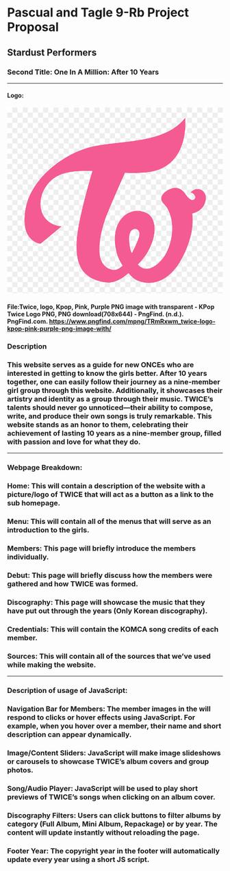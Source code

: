 # Pascual and Tagle 9-Rb Project Proposal
## Stardust Performers
### Second Title: One In A Million: After 10 Years
******
#### Logo:
#### ![Logo](assets/678-6789043_twice-logo-kpop-pink-purple-png-image-with-2.png)
#### File:Twice, logo, Kpop, Pink, Purple PNG image with transparent - KPop Twice Logo PNG, PNG download(708x644) - PngFind. (n.d.). PngFind.com. https://www.pngfind.com/mpng/TRmRxwm_twice-logo-kpop-pink-purple-png-image-with/
### Description
### This website serves as a guide for new ONCEs who are interested in getting to know the girls better. After 10 years together, one can easily follow their journey as a nine-member girl group through this website. Additionally, it showcases their artistry and identity as a group through their music. TWICE’s talents should never go unnoticed—their ability to compose, write, and produce their own songs is truly remarkable. This website stands as an honor to them, celebrating their achievement of lasting 10 years as a nine-member group, filled with passion and love for what they do.
******
### Webpage Breakdown:
### Home: This will contain a description of the website with a picture/logo of TWICE that will act as a button as a link to the sub homepage.	
### Menu: This will contain all of the menus that will serve as an introduction to the girls.
### Members: This page will briefly introduce the members individually.
### Debut: This page will briefly discuss how the members were gathered and how TWICE was formed.
### Discography: This page will showcase the music that they have put out through the years (Only Korean discography).
### Credentials: This will contain the KOMCA song credits of each member.
### Sources: This will contain all of the sources that we’ve used while making the website.
******
### Description of usage of JavaScript:
### Navigation Bar for Members: The member images in the will respond to clicks or hover effects using JavaScript. For example, when you hover over a member, their name and short description can appear dynamically.
### Image/Content Sliders: JavaScript will make image slideshows or carousels to showcase TWICE’s album covers and group photos.
### Song/Audio Player: JavaScript will be used to play short previews of TWICE’s songs when clicking on an album cover.
### Discography Filters: Users can click buttons to filter albums by category (Full Album, Mini Album, Repackage) or by year. The content will update instantly without reloading the page.
### Footer Year: The copyright year in the footer will automatically update every year using a short JS script.
